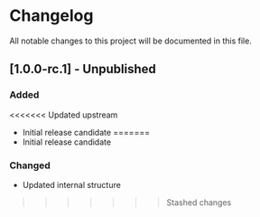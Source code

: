 # Changelog

All notable changes to this project will be documented in this file.

## [1.0.0-rc.1] - Unpublished
### Added
<<<<<<< Updated upstream
- Initial release candidate
=======
- Initial release candidate

### Changed
- Updated internal structure
>>>>>>> Stashed changes

